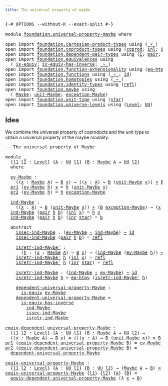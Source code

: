 ```yaml
---
title: The universal property of maybe
---
```


<pre class="Agda"><a id="57" class="Symbol">{-#</a> <a id="61" class="Keyword">OPTIONS</a> <a id="69" class="Pragma">--without-K</a> <a id="81" class="Pragma">--exact-split</a> <a id="95" class="Symbol">#-}</a>

<a id="100" class="Keyword">module</a> <a id="107" href="foundation.universal-property-maybe.html" class="Module">foundation.universal-property-maybe</a> <a id="143" class="Keyword">where</a>

<a id="150" class="Keyword">open</a> <a id="155" class="Keyword">import</a> <a id="162" href="foundation.cartesian-product-types.html" class="Module">foundation.cartesian-product-types</a> <a id="197" class="Keyword">using</a> <a id="203" class="Symbol">(</a><a id="204" href="foundation-core.cartesian-product-types.html#590" class="Function Operator">_×_</a><a id="207" class="Symbol">)</a>
<a id="209" class="Keyword">open</a> <a id="214" class="Keyword">import</a> <a id="221" href="foundation.coproduct-types.html" class="Module">foundation.coproduct-types</a> <a id="248" class="Keyword">using</a> <a id="254" class="Symbol">(</a><a id="255" href="foundation.coproduct-types.html#1182" class="Datatype">coprod</a><a id="261" class="Symbol">;</a> <a id="263" href="foundation.coproduct-types.html#1253" class="InductiveConstructor">inl</a><a id="266" class="Symbol">;</a> <a id="268" href="foundation.coproduct-types.html#1276" class="InductiveConstructor">inr</a><a id="271" class="Symbol">)</a>
<a id="273" class="Keyword">open</a> <a id="278" class="Keyword">import</a> <a id="285" href="foundation.dependent-pair-types.html" class="Module">foundation.dependent-pair-types</a> <a id="317" class="Keyword">using</a> <a id="323" class="Symbol">(</a><a id="324" href="foundation-core.dependent-pair-types.html#515" class="Record">Σ</a><a id="325" class="Symbol">;</a> <a id="327" href="foundation-core.dependent-pair-types.html#588" class="InductiveConstructor">pair</a><a id="331" class="Symbol">;</a> <a id="333" href="foundation-core.dependent-pair-types.html#605" class="Field">pr1</a><a id="336" class="Symbol">;</a> <a id="338" href="foundation-core.dependent-pair-types.html#617" class="Field">pr2</a><a id="341" class="Symbol">)</a>
<a id="343" class="Keyword">open</a> <a id="348" class="Keyword">import</a> <a id="355" href="foundation.equivalences.html" class="Module">foundation.equivalences</a> <a id="379" class="Keyword">using</a>
  <a id="387" class="Symbol">(</a> <a id="389" href="foundation-core.equivalences.html#1556" class="Function">is-equiv</a><a id="397" class="Symbol">;</a> <a id="399" href="foundation-core.equivalences.html#3013" class="Function">is-equiv-has-inverse</a><a id="419" class="Symbol">;</a> <a id="421" href="foundation-core.equivalences.html#1621" class="Function Operator">_≃_</a><a id="424" class="Symbol">)</a>
<a id="426" class="Keyword">open</a> <a id="431" class="Keyword">import</a> <a id="438" href="foundation.function-extensionality.html" class="Module">foundation.function-extensionality</a> <a id="473" class="Keyword">using</a> <a id="479" class="Symbol">(</a><a id="480" href="foundation-core.function-extensionality.html#1463" class="Function">eq-htpy</a><a id="487" class="Symbol">)</a>
<a id="489" class="Keyword">open</a> <a id="494" class="Keyword">import</a> <a id="501" href="foundation.functions.html" class="Module">foundation.functions</a> <a id="522" class="Keyword">using</a> <a id="528" class="Symbol">(</a><a id="529" href="foundation-core.functions.html#420" class="Function Operator">_∘_</a><a id="532" class="Symbol">;</a> <a id="534" href="foundation-core.functions.html#322" class="Function">id</a><a id="536" class="Symbol">)</a>
<a id="538" class="Keyword">open</a> <a id="543" class="Keyword">import</a> <a id="550" href="foundation.homotopies.html" class="Module">foundation.homotopies</a> <a id="572" class="Keyword">using</a> <a id="578" class="Symbol">(</a><a id="579" href="foundation-core.homotopies.html#627" class="Function Operator">_~_</a><a id="582" class="Symbol">)</a>
<a id="584" class="Keyword">open</a> <a id="589" class="Keyword">import</a> <a id="596" href="foundation.identity-types.html" class="Module">foundation.identity-types</a> <a id="622" class="Keyword">using</a> <a id="628" class="Symbol">(</a><a id="629" href="foundation-core.identity-types.html#1820" class="InductiveConstructor">refl</a><a id="633" class="Symbol">)</a>
<a id="635" class="Keyword">open</a> <a id="640" class="Keyword">import</a> <a id="647" href="foundation.maybe.html" class="Module">foundation.maybe</a> <a id="664" class="Keyword">using</a>
  <a id="672" class="Symbol">(</a> <a id="674" href="foundation.maybe.html#1463" class="Function">Maybe</a><a id="679" class="Symbol">;</a> <a id="681" href="foundation.maybe.html#1522" class="Function">unit-Maybe</a><a id="691" class="Symbol">;</a> <a id="693" href="foundation.maybe.html#1590" class="Function">exception-Maybe</a><a id="708" class="Symbol">)</a>
<a id="710" class="Keyword">open</a> <a id="715" class="Keyword">import</a> <a id="722" href="foundation.unit-type.html" class="Module">foundation.unit-type</a> <a id="743" class="Keyword">using</a> <a id="749" class="Symbol">(</a><a id="750" href="foundation.unit-type.html#1108" class="InductiveConstructor">star</a><a id="754" class="Symbol">)</a>
<a id="756" class="Keyword">open</a> <a id="761" class="Keyword">import</a> <a id="768" href="foundation.universe-levels.html" class="Module">foundation.universe-levels</a> <a id="795" class="Keyword">using</a> <a id="801" class="Symbol">(</a><a id="802" href="Agda.Primitive.html#597" class="Postulate">Level</a><a id="807" class="Symbol">;</a> <a id="809" href="foundation-core.universe-levels.html#235" class="Primitive">UU</a><a id="811" class="Symbol">)</a>
</pre>
## Idea

We combine the universal property of coproducts and the unit type to obtain a universal property of the maybe modality.

<pre class="Agda"><a id="956" class="Comment">-- The universal property of Maybe</a>

<a id="992" class="Keyword">module</a> <a id="999" href="foundation.universal-property-maybe.html#999" class="Module">_</a>
  <a id="1003" class="Symbol">{</a><a id="1004" href="foundation.universal-property-maybe.html#1004" class="Bound">l1</a> <a id="1007" href="foundation.universal-property-maybe.html#1007" class="Bound">l2</a> <a id="1010" class="Symbol">:</a> <a id="1012" href="Agda.Primitive.html#597" class="Postulate">Level</a><a id="1017" class="Symbol">}</a> <a id="1019" class="Symbol">{</a><a id="1020" href="foundation.universal-property-maybe.html#1020" class="Bound">A</a> <a id="1022" class="Symbol">:</a> <a id="1024" href="foundation-core.universe-levels.html#235" class="Primitive">UU</a> <a id="1027" href="foundation.universal-property-maybe.html#1004" class="Bound">l1</a><a id="1029" class="Symbol">}</a> <a id="1031" class="Symbol">{</a><a id="1032" href="foundation.universal-property-maybe.html#1032" class="Bound">B</a> <a id="1034" class="Symbol">:</a> <a id="1036" href="foundation.maybe.html#1463" class="Function">Maybe</a> <a id="1042" href="foundation.universal-property-maybe.html#1020" class="Bound">A</a> <a id="1044" class="Symbol">→</a> <a id="1046" href="foundation-core.universe-levels.html#235" class="Primitive">UU</a> <a id="1049" href="foundation.universal-property-maybe.html#1007" class="Bound">l2</a><a id="1051" class="Symbol">}</a>
  <a id="1055" class="Keyword">where</a>

  <a id="1064" href="foundation.universal-property-maybe.html#1064" class="Function">ev-Maybe</a> <a id="1073" class="Symbol">:</a>
    <a id="1079" class="Symbol">((</a><a id="1081" href="foundation.universal-property-maybe.html#1081" class="Bound">x</a> <a id="1083" class="Symbol">:</a> <a id="1085" href="foundation.maybe.html#1463" class="Function">Maybe</a> <a id="1091" href="foundation.universal-property-maybe.html#1020" class="Bound">A</a><a id="1092" class="Symbol">)</a> <a id="1094" class="Symbol">→</a> <a id="1096" href="foundation.universal-property-maybe.html#1032" class="Bound">B</a> <a id="1098" href="foundation.universal-property-maybe.html#1081" class="Bound">x</a><a id="1099" class="Symbol">)</a> <a id="1101" class="Symbol">→</a> <a id="1103" class="Symbol">((</a><a id="1105" href="foundation.universal-property-maybe.html#1105" class="Bound">x</a> <a id="1107" class="Symbol">:</a> <a id="1109" href="foundation.universal-property-maybe.html#1020" class="Bound">A</a><a id="1110" class="Symbol">)</a> <a id="1112" class="Symbol">→</a> <a id="1114" href="foundation.universal-property-maybe.html#1032" class="Bound">B</a> <a id="1116" class="Symbol">(</a><a id="1117" href="foundation.maybe.html#1522" class="Function">unit-Maybe</a> <a id="1128" href="foundation.universal-property-maybe.html#1105" class="Bound">x</a><a id="1129" class="Symbol">))</a> <a id="1132" href="foundation-core.cartesian-product-types.html#590" class="Function Operator">×</a> <a id="1134" href="foundation.universal-property-maybe.html#1032" class="Bound">B</a> <a id="1136" href="foundation.maybe.html#1590" class="Function">exception-Maybe</a>
  <a id="1154" href="foundation-core.dependent-pair-types.html#605" class="Field">pr1</a> <a id="1158" class="Symbol">(</a><a id="1159" href="foundation.universal-property-maybe.html#1064" class="Function">ev-Maybe</a> <a id="1168" href="foundation.universal-property-maybe.html#1168" class="Bound">h</a><a id="1169" class="Symbol">)</a> <a id="1171" href="foundation.universal-property-maybe.html#1171" class="Bound">x</a> <a id="1173" class="Symbol">=</a> <a id="1175" href="foundation.universal-property-maybe.html#1168" class="Bound">h</a> <a id="1177" class="Symbol">(</a><a id="1178" href="foundation.maybe.html#1522" class="Function">unit-Maybe</a> <a id="1189" href="foundation.universal-property-maybe.html#1171" class="Bound">x</a><a id="1190" class="Symbol">)</a>
  <a id="1194" href="foundation-core.dependent-pair-types.html#617" class="Field">pr2</a> <a id="1198" class="Symbol">(</a><a id="1199" href="foundation.universal-property-maybe.html#1064" class="Function">ev-Maybe</a> <a id="1208" href="foundation.universal-property-maybe.html#1208" class="Bound">h</a><a id="1209" class="Symbol">)</a> <a id="1211" class="Symbol">=</a> <a id="1213" href="foundation.universal-property-maybe.html#1208" class="Bound">h</a> <a id="1215" href="foundation.maybe.html#1590" class="Function">exception-Maybe</a>
  
  <a id="1236" href="foundation.universal-property-maybe.html#1236" class="Function">ind-Maybe</a> <a id="1246" class="Symbol">:</a>
    <a id="1252" class="Symbol">((</a><a id="1254" href="foundation.universal-property-maybe.html#1254" class="Bound">x</a> <a id="1256" class="Symbol">:</a> <a id="1258" href="foundation.universal-property-maybe.html#1020" class="Bound">A</a><a id="1259" class="Symbol">)</a> <a id="1261" class="Symbol">→</a> <a id="1263" href="foundation.universal-property-maybe.html#1032" class="Bound">B</a> <a id="1265" class="Symbol">(</a><a id="1266" href="foundation.maybe.html#1522" class="Function">unit-Maybe</a> <a id="1277" href="foundation.universal-property-maybe.html#1254" class="Bound">x</a><a id="1278" class="Symbol">))</a> <a id="1281" href="foundation-core.cartesian-product-types.html#590" class="Function Operator">×</a> <a id="1283" class="Symbol">(</a><a id="1284" href="foundation.universal-property-maybe.html#1032" class="Bound">B</a> <a id="1286" href="foundation.maybe.html#1590" class="Function">exception-Maybe</a><a id="1301" class="Symbol">)</a> <a id="1303" class="Symbol">→</a> <a id="1305" class="Symbol">(</a><a id="1306" href="foundation.universal-property-maybe.html#1306" class="Bound">x</a> <a id="1308" class="Symbol">:</a> <a id="1310" href="foundation.maybe.html#1463" class="Function">Maybe</a> <a id="1316" href="foundation.universal-property-maybe.html#1020" class="Bound">A</a><a id="1317" class="Symbol">)</a> <a id="1319" class="Symbol">→</a> <a id="1321" href="foundation.universal-property-maybe.html#1032" class="Bound">B</a> <a id="1323" href="foundation.universal-property-maybe.html#1306" class="Bound">x</a>
  <a id="1327" href="foundation.universal-property-maybe.html#1236" class="Function">ind-Maybe</a> <a id="1337" class="Symbol">(</a><a id="1338" href="foundation-core.dependent-pair-types.html#588" class="InductiveConstructor">pair</a> <a id="1343" href="foundation.universal-property-maybe.html#1343" class="Bound">h</a> <a id="1345" href="foundation.universal-property-maybe.html#1345" class="Bound">b</a><a id="1346" class="Symbol">)</a> <a id="1348" class="Symbol">(</a><a id="1349" href="foundation.coproduct-types.html#1253" class="InductiveConstructor">inl</a> <a id="1353" href="foundation.universal-property-maybe.html#1353" class="Bound">x</a><a id="1354" class="Symbol">)</a> <a id="1356" class="Symbol">=</a> <a id="1358" href="foundation.universal-property-maybe.html#1343" class="Bound">h</a> <a id="1360" href="foundation.universal-property-maybe.html#1353" class="Bound">x</a>
  <a id="1364" href="foundation.universal-property-maybe.html#1236" class="Function">ind-Maybe</a> <a id="1374" class="Symbol">(</a><a id="1375" href="foundation-core.dependent-pair-types.html#588" class="InductiveConstructor">pair</a> <a id="1380" href="foundation.universal-property-maybe.html#1380" class="Bound">h</a> <a id="1382" href="foundation.universal-property-maybe.html#1382" class="Bound">b</a><a id="1383" class="Symbol">)</a> <a id="1385" class="Symbol">(</a><a id="1386" href="foundation.coproduct-types.html#1276" class="InductiveConstructor">inr</a> <a id="1390" href="foundation.unit-type.html#1108" class="InductiveConstructor">star</a><a id="1394" class="Symbol">)</a> <a id="1396" class="Symbol">=</a> <a id="1398" href="foundation.universal-property-maybe.html#1382" class="Bound">b</a>

  <a id="1403" class="Keyword">abstract</a>
    <a id="1416" href="foundation.universal-property-maybe.html#1416" class="Function">issec-ind-Maybe</a> <a id="1432" class="Symbol">:</a> <a id="1434" class="Symbol">(</a><a id="1435" href="foundation.universal-property-maybe.html#1064" class="Function">ev-Maybe</a> <a id="1444" href="foundation-core.functions.html#420" class="Function Operator">∘</a> <a id="1446" href="foundation.universal-property-maybe.html#1236" class="Function">ind-Maybe</a><a id="1455" class="Symbol">)</a> <a id="1457" href="foundation-core.homotopies.html#627" class="Function Operator">~</a> <a id="1459" href="foundation-core.functions.html#322" class="Function">id</a>
    <a id="1466" href="foundation.universal-property-maybe.html#1416" class="Function">issec-ind-Maybe</a> <a id="1482" class="Symbol">(</a><a id="1483" href="foundation-core.dependent-pair-types.html#588" class="InductiveConstructor">pair</a> <a id="1488" href="foundation.universal-property-maybe.html#1488" class="Bound">h</a> <a id="1490" href="foundation.universal-property-maybe.html#1490" class="Bound">b</a><a id="1491" class="Symbol">)</a> <a id="1493" class="Symbol">=</a> <a id="1495" href="foundation-core.identity-types.html#1820" class="InductiveConstructor">refl</a>

    <a id="1505" href="foundation.universal-property-maybe.html#1505" class="Function">isretr-ind-Maybe&#39;</a> <a id="1523" class="Symbol">:</a>
      <a id="1531" class="Symbol">(</a><a id="1532" href="foundation.universal-property-maybe.html#1532" class="Bound">h</a> <a id="1534" class="Symbol">:</a> <a id="1536" class="Symbol">(</a><a id="1537" href="foundation.universal-property-maybe.html#1537" class="Bound">x</a> <a id="1539" class="Symbol">:</a> <a id="1541" href="foundation.maybe.html#1463" class="Function">Maybe</a> <a id="1547" href="foundation.universal-property-maybe.html#1020" class="Bound">A</a><a id="1548" class="Symbol">)</a> <a id="1550" class="Symbol">→</a> <a id="1552" href="foundation.universal-property-maybe.html#1032" class="Bound">B</a> <a id="1554" href="foundation.universal-property-maybe.html#1537" class="Bound">x</a><a id="1555" class="Symbol">)</a> <a id="1557" class="Symbol">→</a> <a id="1559" class="Symbol">(</a><a id="1560" href="foundation.universal-property-maybe.html#1236" class="Function">ind-Maybe</a> <a id="1570" class="Symbol">(</a><a id="1571" href="foundation.universal-property-maybe.html#1064" class="Function">ev-Maybe</a> <a id="1580" href="foundation.universal-property-maybe.html#1532" class="Bound">h</a><a id="1581" class="Symbol">))</a> <a id="1584" href="foundation-core.homotopies.html#627" class="Function Operator">~</a> <a id="1586" href="foundation.universal-property-maybe.html#1532" class="Bound">h</a>
    <a id="1592" href="foundation.universal-property-maybe.html#1505" class="Function">isretr-ind-Maybe&#39;</a> <a id="1610" href="foundation.universal-property-maybe.html#1610" class="Bound">h</a> <a id="1612" class="Symbol">(</a><a id="1613" href="foundation.coproduct-types.html#1253" class="InductiveConstructor">inl</a> <a id="1617" href="foundation.universal-property-maybe.html#1617" class="Bound">x</a><a id="1618" class="Symbol">)</a> <a id="1620" class="Symbol">=</a> <a id="1622" href="foundation-core.identity-types.html#1820" class="InductiveConstructor">refl</a>
    <a id="1631" href="foundation.universal-property-maybe.html#1505" class="Function">isretr-ind-Maybe&#39;</a> <a id="1649" href="foundation.universal-property-maybe.html#1649" class="Bound">h</a> <a id="1651" class="Symbol">(</a><a id="1652" href="foundation.coproduct-types.html#1276" class="InductiveConstructor">inr</a> <a id="1656" href="foundation.unit-type.html#1108" class="InductiveConstructor">star</a><a id="1660" class="Symbol">)</a> <a id="1662" class="Symbol">=</a> <a id="1664" href="foundation-core.identity-types.html#1820" class="InductiveConstructor">refl</a>

    <a id="1674" href="foundation.universal-property-maybe.html#1674" class="Function">isretr-ind-Maybe</a> <a id="1691" class="Symbol">:</a> <a id="1693" class="Symbol">(</a><a id="1694" href="foundation.universal-property-maybe.html#1236" class="Function">ind-Maybe</a> <a id="1704" href="foundation-core.functions.html#420" class="Function Operator">∘</a> <a id="1706" href="foundation.universal-property-maybe.html#1064" class="Function">ev-Maybe</a><a id="1714" class="Symbol">)</a> <a id="1716" href="foundation-core.homotopies.html#627" class="Function Operator">~</a> <a id="1718" href="foundation-core.functions.html#322" class="Function">id</a>
    <a id="1725" href="foundation.universal-property-maybe.html#1674" class="Function">isretr-ind-Maybe</a> <a id="1742" href="foundation.universal-property-maybe.html#1742" class="Bound">h</a> <a id="1744" class="Symbol">=</a> <a id="1746" href="foundation-core.function-extensionality.html#1463" class="Function">eq-htpy</a> <a id="1754" class="Symbol">(</a><a id="1755" href="foundation.universal-property-maybe.html#1505" class="Function">isretr-ind-Maybe&#39;</a> <a id="1773" href="foundation.universal-property-maybe.html#1742" class="Bound">h</a><a id="1774" class="Symbol">)</a>

    <a id="1781" href="foundation.universal-property-maybe.html#1781" class="Function">dependent-universal-property-Maybe</a> <a id="1816" class="Symbol">:</a>
      <a id="1824" href="foundation-core.equivalences.html#1556" class="Function">is-equiv</a> <a id="1833" href="foundation.universal-property-maybe.html#1064" class="Function">ev-Maybe</a>
    <a id="1846" href="foundation.universal-property-maybe.html#1781" class="Function">dependent-universal-property-Maybe</a> <a id="1881" class="Symbol">=</a>
      <a id="1889" href="foundation-core.equivalences.html#3013" class="Function">is-equiv-has-inverse</a>
        <a id="1918" href="foundation.universal-property-maybe.html#1236" class="Function">ind-Maybe</a>
        <a id="1936" href="foundation.universal-property-maybe.html#1416" class="Function">issec-ind-Maybe</a>
        <a id="1960" href="foundation.universal-property-maybe.html#1674" class="Function">isretr-ind-Maybe</a>

<a id="equiv-dependent-universal-property-Maybe"></a><a id="1978" href="foundation.universal-property-maybe.html#1978" class="Function">equiv-dependent-universal-property-Maybe</a> <a id="2019" class="Symbol">:</a>
  <a id="2023" class="Symbol">{</a><a id="2024" href="foundation.universal-property-maybe.html#2024" class="Bound">l1</a> <a id="2027" href="foundation.universal-property-maybe.html#2027" class="Bound">l2</a> <a id="2030" class="Symbol">:</a> <a id="2032" href="Agda.Primitive.html#597" class="Postulate">Level</a><a id="2037" class="Symbol">}</a> <a id="2039" class="Symbol">{</a><a id="2040" href="foundation.universal-property-maybe.html#2040" class="Bound">A</a> <a id="2042" class="Symbol">:</a> <a id="2044" href="foundation-core.universe-levels.html#235" class="Primitive">UU</a> <a id="2047" href="foundation.universal-property-maybe.html#2024" class="Bound">l1</a><a id="2049" class="Symbol">}</a> <a id="2051" class="Symbol">(</a><a id="2052" href="foundation.universal-property-maybe.html#2052" class="Bound">B</a> <a id="2054" class="Symbol">:</a> <a id="2056" href="foundation.maybe.html#1463" class="Function">Maybe</a> <a id="2062" href="foundation.universal-property-maybe.html#2040" class="Bound">A</a> <a id="2064" class="Symbol">→</a> <a id="2066" href="foundation-core.universe-levels.html#235" class="Primitive">UU</a> <a id="2069" href="foundation.universal-property-maybe.html#2027" class="Bound">l2</a><a id="2071" class="Symbol">)</a> <a id="2073" class="Symbol">→</a>
  <a id="2077" class="Symbol">((</a><a id="2079" href="foundation.universal-property-maybe.html#2079" class="Bound">x</a> <a id="2081" class="Symbol">:</a> <a id="2083" href="foundation.maybe.html#1463" class="Function">Maybe</a> <a id="2089" href="foundation.universal-property-maybe.html#2040" class="Bound">A</a><a id="2090" class="Symbol">)</a> <a id="2092" class="Symbol">→</a> <a id="2094" href="foundation.universal-property-maybe.html#2052" class="Bound">B</a> <a id="2096" href="foundation.universal-property-maybe.html#2079" class="Bound">x</a><a id="2097" class="Symbol">)</a> <a id="2099" href="foundation-core.equivalences.html#1621" class="Function Operator">≃</a> <a id="2101" class="Symbol">(((</a><a id="2104" href="foundation.universal-property-maybe.html#2104" class="Bound">x</a> <a id="2106" class="Symbol">:</a> <a id="2108" href="foundation.universal-property-maybe.html#2040" class="Bound">A</a><a id="2109" class="Symbol">)</a> <a id="2111" class="Symbol">→</a> <a id="2113" href="foundation.universal-property-maybe.html#2052" class="Bound">B</a> <a id="2115" class="Symbol">(</a><a id="2116" href="foundation.maybe.html#1522" class="Function">unit-Maybe</a> <a id="2127" href="foundation.universal-property-maybe.html#2104" class="Bound">x</a><a id="2128" class="Symbol">))</a> <a id="2131" href="foundation-core.cartesian-product-types.html#590" class="Function Operator">×</a> <a id="2133" href="foundation.universal-property-maybe.html#2052" class="Bound">B</a> <a id="2135" href="foundation.maybe.html#1590" class="Function">exception-Maybe</a><a id="2150" class="Symbol">)</a>
<a id="2152" href="foundation-core.dependent-pair-types.html#605" class="Field">pr1</a> <a id="2156" class="Symbol">(</a><a id="2157" href="foundation.universal-property-maybe.html#1978" class="Function">equiv-dependent-universal-property-Maybe</a> <a id="2198" href="foundation.universal-property-maybe.html#2198" class="Bound">B</a><a id="2199" class="Symbol">)</a> <a id="2201" class="Symbol">=</a> <a id="2203" href="foundation.universal-property-maybe.html#1064" class="Function">ev-Maybe</a>
<a id="2212" href="foundation-core.dependent-pair-types.html#617" class="Field">pr2</a> <a id="2216" class="Symbol">(</a><a id="2217" href="foundation.universal-property-maybe.html#1978" class="Function">equiv-dependent-universal-property-Maybe</a> <a id="2258" href="foundation.universal-property-maybe.html#2258" class="Bound">B</a><a id="2259" class="Symbol">)</a> <a id="2261" class="Symbol">=</a>
  <a id="2265" href="foundation.universal-property-maybe.html#1781" class="Function">dependent-universal-property-Maybe</a>

<a id="equiv-universal-property-Maybe"></a><a id="2301" href="foundation.universal-property-maybe.html#2301" class="Function">equiv-universal-property-Maybe</a> <a id="2332" class="Symbol">:</a>
  <a id="2336" class="Symbol">{</a><a id="2337" href="foundation.universal-property-maybe.html#2337" class="Bound">l1</a> <a id="2340" href="foundation.universal-property-maybe.html#2340" class="Bound">l2</a> <a id="2343" class="Symbol">:</a> <a id="2345" href="Agda.Primitive.html#597" class="Postulate">Level</a><a id="2350" class="Symbol">}</a> <a id="2352" class="Symbol">{</a><a id="2353" href="foundation.universal-property-maybe.html#2353" class="Bound">A</a> <a id="2355" class="Symbol">:</a> <a id="2357" href="foundation-core.universe-levels.html#235" class="Primitive">UU</a> <a id="2360" href="foundation.universal-property-maybe.html#2337" class="Bound">l1</a><a id="2362" class="Symbol">}</a> <a id="2364" class="Symbol">{</a><a id="2365" href="foundation.universal-property-maybe.html#2365" class="Bound">B</a> <a id="2367" class="Symbol">:</a> <a id="2369" href="foundation-core.universe-levels.html#235" class="Primitive">UU</a> <a id="2372" href="foundation.universal-property-maybe.html#2340" class="Bound">l2</a><a id="2374" class="Symbol">}</a> <a id="2376" class="Symbol">→</a> <a id="2378" class="Symbol">(</a><a id="2379" href="foundation.maybe.html#1463" class="Function">Maybe</a> <a id="2385" href="foundation.universal-property-maybe.html#2353" class="Bound">A</a> <a id="2387" class="Symbol">→</a> <a id="2389" href="foundation.universal-property-maybe.html#2365" class="Bound">B</a><a id="2390" class="Symbol">)</a> <a id="2392" href="foundation-core.equivalences.html#1621" class="Function Operator">≃</a> <a id="2394" class="Symbol">((</a><a id="2396" href="foundation.universal-property-maybe.html#2353" class="Bound">A</a> <a id="2398" class="Symbol">→</a> <a id="2400" href="foundation.universal-property-maybe.html#2365" class="Bound">B</a><a id="2401" class="Symbol">)</a> <a id="2403" href="foundation-core.cartesian-product-types.html#590" class="Function Operator">×</a> <a id="2405" href="foundation.universal-property-maybe.html#2365" class="Bound">B</a><a id="2406" class="Symbol">)</a>
<a id="2408" href="foundation.universal-property-maybe.html#2301" class="Function">equiv-universal-property-Maybe</a> <a id="2439" class="Symbol">{</a><a id="2440" href="foundation.universal-property-maybe.html#2440" class="Bound">l1</a><a id="2442" class="Symbol">}</a> <a id="2444" class="Symbol">{</a><a id="2445" href="foundation.universal-property-maybe.html#2445" class="Bound">l2</a><a id="2447" class="Symbol">}</a> <a id="2449" class="Symbol">{</a><a id="2450" href="foundation.universal-property-maybe.html#2450" class="Bound">A</a><a id="2451" class="Symbol">}</a> <a id="2453" class="Symbol">{</a><a id="2454" href="foundation.universal-property-maybe.html#2454" class="Bound">B</a><a id="2455" class="Symbol">}</a> <a id="2457" class="Symbol">=</a>
  <a id="2461" href="foundation.universal-property-maybe.html#1978" class="Function">equiv-dependent-universal-property-Maybe</a> <a id="2502" class="Symbol">(λ</a> <a id="2505" href="foundation.universal-property-maybe.html#2505" class="Bound">x</a> <a id="2507" class="Symbol">→</a> <a id="2509" href="foundation.universal-property-maybe.html#2454" class="Bound">B</a><a id="2510" class="Symbol">)</a>
</pre>